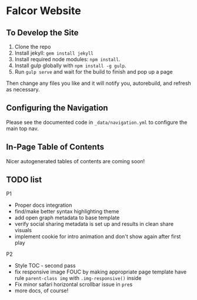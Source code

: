Falcor Website
==============

To Develop the Site
-------------------

1. Clone the repo
2. Install jekyll: `gem install jekyll`
3. Install required node modules: `npm install`.
4. Install gulp globally with `npm install -g gulp`.
5. Run `gulp serve` and wait for the build to finish and pop up a page

Then change any files you like and it will notify you, autorebuild, and refresh as necessary.


Configuring the Navigation
--------------------------

Please see the documented code in `_data/navigation.yml` to configure the main top nav.


In-Page Table of Contents
-------------------------

Nicer autogenerated tables of contents are coming soon!

TODO list
-----------------------------

P1
- Proper docs integration
- find/make better syntax highlighting theme
- add open graph metadata to base template
- verify social sharing metadata is set up and results in clean share visuals
- implement cookie for intro animation and don't show again after first play

P2
- Style TOC - second pass
- fix responsive image FOUC by making appropriate page template have rule `parent-class img` with `.img-responsive()` inside
- Fix minor safari horizontal scrollbar issue in `pre`s
- more docs, of course!